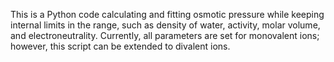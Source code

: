 This is a Python code calculating and fitting osmotic pressure while keeping internal limits in the range, such as density of water, activity, molar volume, and electroneutrality.
Currently, all parameters are set for monovalent ions; however, this script can be extended to divalent ions.
